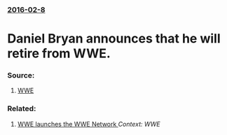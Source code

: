 ### [2016-02-8](/news/2016/02/8/index.md)

# Daniel Bryan announces that he will retire from WWE. 




### Source:

1. [WWE](http://www.wwe.com/inside/daniel-bryan-announces-retirement-28665119)

### Related:

1. [WWE launches the WWE Network ](/news/2014/02/24/wwe-launches-the-wwe-network.md) _Context: WWE_
